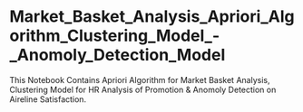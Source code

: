 # Market_Basket_Analysis_Apriori_Algorithm_Clustering_Model_-_Anomoly_Detection_Model
This Notebook Contains Apriori Algorithm for Market Basket Analysis, Clustering Model for HR Analysis of Promotion &amp; Anomoly Detection on Aireline Satisfaction.
